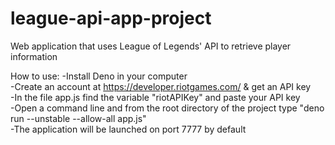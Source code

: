 # league-api-app-project
 Web application that uses League of Legends' API to retrieve player information

 How to use:
 -Install Deno in your computer  
 -Create an account at https://developer.riotgames.com/ & get an API key  
 -In the file app.js find the variable "riotAPIKey" and paste your API key  
 -Open a command line and from the root directory of the project type "deno run --unstable --allow-all app.js"  
 -The application will be launched on port 7777 by default  

